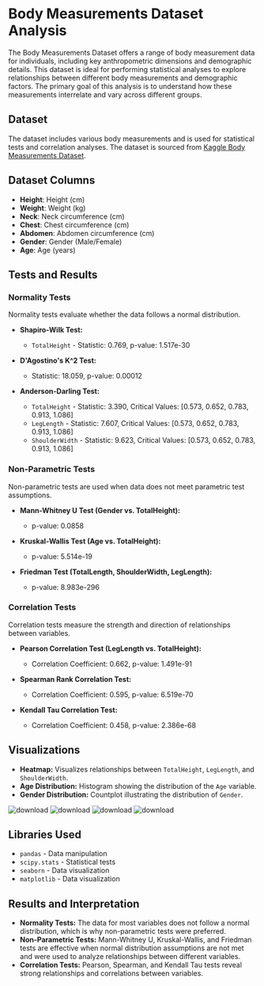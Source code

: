 # Body Measurements Dataset Analysis
The Body Measurements Dataset offers a range of body measurement data for individuals, including key anthropometric dimensions and demographic details. This dataset is ideal for performing statistical analyses to explore relationships between different body measurements and demographic factors. The primary goal of this analysis is to understand how these measurements interrelate and vary across different groups.
## Dataset
The dataset includes various body measurements and is used for statistical tests and correlation analyses. The dataset is sourced from [Kaggle Body Measurements Dataset](https://www.kaggle.com/datasets/saurabhshahane/body-measurements-dataset).

## Dataset Columns
- **Height**: Height (cm)
- **Weight**: Weight (kg)
- **Neck**: Neck circumference (cm)
- **Chest**: Chest circumference (cm)
- **Abdomen**: Abdomen circumference (cm)
- **Gender**: Gender (Male/Female)
- **Age**: Age (years)

## Tests and Results

### Normality Tests
Normality tests evaluate whether the data follows a normal distribution.

- **Shapiro-Wilk Test:**
  - `TotalHeight` - Statistic: 0.769, p-value: 1.517e-30

- **D'Agostino's K^2 Test:**
  - Statistic: 18.059, p-value: 0.00012

- **Anderson-Darling Test:**
  - `TotalHeight` - Statistic: 3.390, Critical Values: [0.573, 0.652, 0.783, 0.913, 1.086]
  - `LegLength` - Statistic: 7.607, Critical Values: [0.573, 0.652, 0.783, 0.913, 1.086]
  - `ShoulderWidth` - Statistic: 9.623, Critical Values: [0.573, 0.652, 0.783, 0.913, 1.086]

### Non-Parametric Tests
Non-parametric tests are used when data does not meet parametric test assumptions.

- **Mann-Whitney U Test (Gender vs. TotalHeight):**
  - p-value: 0.0858

- **Kruskal-Wallis Test (Age vs. TotalHeight):**
  - p-value: 5.514e-19

- **Friedman Test (TotalLength, ShoulderWidth, LegLength):**
  - p-value: 8.983e-296

### Correlation Tests
Correlation tests measure the strength and direction of relationships between variables.

- **Pearson Correlation Test (LegLength vs. TotalHeight):**
  - Correlation Coefficient: 0.662, p-value: 1.491e-91

- **Spearman Rank Correlation Test:**
  - Correlation Coefficient: 0.595, p-value: 6.519e-70

- **Kendall Tau Correlation Test:**
  - Correlation Coefficient: 0.458, p-value: 2.386e-68

## Visualizations

- **Heatmap:** Visualizes relationships between `TotalHeight`, `LegLength`, and `ShoulderWidth`.
- **Age Distribution:** Histogram showing the distribution of the `Age` variable.
- **Gender Distribution:** Countplot illustrating the distribution of `Gender`.

![download](https://github.com/user-attachments/assets/7bb3ab41-973d-4f33-973a-0389eee6b26e)
![download](https://github.com/user-attachments/assets/a886b2f3-27aa-4f25-81aa-40318b1ef26e)
![download](https://github.com/user-attachments/assets/2b68866e-b61c-4d45-a30b-42749543d16d)
![download](https://github.com/user-attachments/assets/97bf29ed-4e24-43ad-872e-0830307eb303)


## Libraries Used
- `pandas` - Data manipulation
- `scipy.stats` - Statistical tests
- `seaborn` - Data visualization
- `matplotlib` - Data visualization

## Results and Interpretation
- **Normality Tests:** The data for most variables does not follow a normal distribution, which is why non-parametric tests were preferred.
- **Non-Parametric Tests:** Mann-Whitney U, Kruskal-Wallis, and Friedman tests are effective when normal distribution assumptions are not met and were used to analyze relationships between different variables.
- **Correlation Tests:** Pearson, Spearman, and Kendall Tau tests reveal strong relationships and correlations between variables.
 
